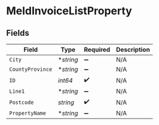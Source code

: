 # MeldInvoiceListProperty


## Fields

| Field              | Type               | Required           | Description        |
| ------------------ | ------------------ | ------------------ | ------------------ |
| `City`             | **string*          | :heavy_minus_sign: | N/A                |
| `CountyProvince`   | **string*          | :heavy_minus_sign: | N/A                |
| `ID`               | *int64*            | :heavy_check_mark: | N/A                |
| `Line1`            | **string*          | :heavy_minus_sign: | N/A                |
| `Postcode`         | *string*           | :heavy_check_mark: | N/A                |
| `PropertyName`     | **string*          | :heavy_minus_sign: | N/A                |